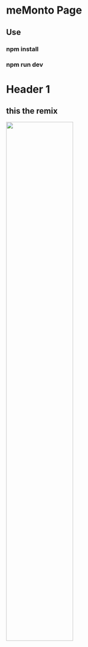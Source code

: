 # meMonto Page
## Use 
### npm install
### npm run dev
<h1 id="header-1">Header 1</h1>
<h2>this the remix</h2>
<img align="center" src="https://www.channelfutures.com/files/2018/02/DevOps-2018_0.jpg" width="60%"/>
